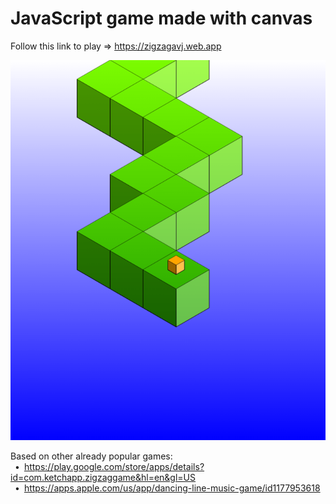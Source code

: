 # JavaScript game made with canvas

Follow this link to play ⇒ <https://zigzagavj.web.app>

![image info](./game.png)

Based on other already popular games:  
&ensp;•&ensp;<https://play.google.com/store/apps/details?id=com.ketchapp.zigzaggame&hl=en&gl=US>  
&ensp;•&ensp;<https://apps.apple.com/us/app/dancing-line-music-game/id1177953618>  
